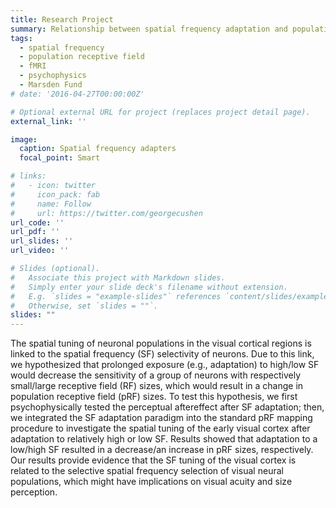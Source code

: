 ```yaml
---
title: Research Project
summary: Relationship between spatial frequency adaptation and population receptive field sizes
tags:
  - spatial frequency
  - population receptive field
  - fMRI
  - psychophysics
  - Marsden Fund
# date: '2016-04-27T00:00:00Z'

# Optional external URL for project (replaces project detail page).
external_link: ''

image:
  caption: Spatial frequency adapters
  focal_point: Smart

# links:
#   - icon: twitter
#     icon_pack: fab
#     name: Follow
#     url: https://twitter.com/georgecushen
url_code: ''
url_pdf: ''
url_slides: ''
url_video: ''

# Slides (optional).
#   Associate this project with Markdown slides.
#   Simply enter your slide deck's filename without extension.
#   E.g. `slides = "example-slides"` references `content/slides/example-slides.md`.
#   Otherwise, set `slides = ""`.
slides: ""
---
```


The spatial tuning of neuronal populations in the visual cortical regions is linked to the spatial frequency (SF) selectivity of neurons. Due to this link, we hypothesized that prolonged exposure (e.g., adaptation) to high/low SF would decrease the sensitivity of a group of neurons with respectively small/large receptive field (RF) sizes, which would result in a change in population receptive field (pRF) sizes. To test this hypothesis, we first psychophysically tested the perceptual aftereffect after SF adaptation; then, we integrated the SF adaptation paradigm into the standard pRF mapping procedure to investigate the spatial tuning of the early visual cortex after adaptation to relatively high or low SF. Results showed that adaptation to a low/high SF resulted in a decrease/an increase in pRF sizes, respectively. Our results provide evidence that the SF tuning of the visual cortex is related to the selective spatial frequency selection of visual neural populations, which might have implications on visual acuity and size perception.